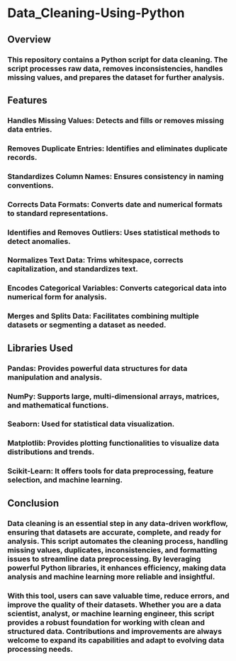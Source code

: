 # Data_Cleaning-Using-Python

## Overview
### This repository contains a Python script for data cleaning. The script processes raw data, removes inconsistencies, handles missing values, and prepares the dataset for further analysis.


## Features

### Handles Missing Values: Detects and fills or removes missing data entries.
### Removes Duplicate Entries: Identifies and eliminates duplicate records.
### Standardizes Column Names: Ensures consistency in naming conventions.
### Corrects Data Formats: Converts date and numerical formats to standard representations.
### Identifies and Removes Outliers: Uses statistical methods to detect anomalies.
### Normalizes Text Data: Trims whitespace, corrects capitalization, and standardizes text.
### Encodes Categorical Variables: Converts categorical data into numerical form for analysis.
### Merges and Splits Data: Facilitates combining multiple datasets or segmenting a dataset as needed.


## Libraries Used

### Pandas: Provides powerful data structures for data manipulation and analysis.
### NumPy: Supports large, multi-dimensional arrays, matrices, and mathematical functions.
### Seaborn: Used for statistical data visualization.
### Matplotlib: Provides plotting functionalities to visualize data distributions and trends.
### Scikit-Learn: It offers tools for data preprocessing, feature selection, and machine learning.


## Conclusion

### Data cleaning is an essential step in any data-driven workflow, ensuring that datasets are accurate, complete, and ready for analysis. This script automates the cleaning process, handling missing values, duplicates, inconsistencies, and formatting issues to streamline data preprocessing. By leveraging powerful Python libraries, it enhances efficiency, making data analysis and machine learning more reliable and insightful.

### With this tool, users can save valuable time, reduce errors, and improve the quality of their datasets. Whether you are a data scientist, analyst, or machine learning engineer, this script provides a robust foundation for working with clean and structured data. Contributions and improvements are always welcome to expand its capabilities and adapt to evolving data processing needs.
